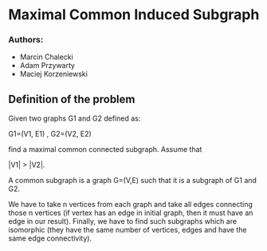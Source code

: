 # Maximal Common Induced Subgraph
### Authors:
- Marcin Chalecki
- Adam Przywarty
- Maciej Korzeniewski

## Definition of the problem
Given two graphs G1 and G2 defined as: 

G1=(V1, E1) , G2=(V2, E2)   

find a maximal common connected subgraph.
Assume that

|V1| > |V2|.

A common subgraph is a graph G=(V,E) such that it is a subgraph of G1 and G2.

We have to take n vertices from each graph and take all edges connecting those n vertices (if vertex has an edge in initial graph, then it must have an edge in our result). Finally, we have to find such subgraphs which are isomorphic (they have the same number of vertices, edges and have the same edge connectivity).
